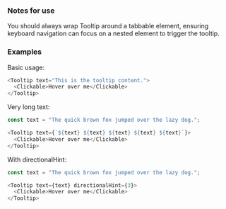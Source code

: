 ### Notes for use
You should always wrap Tooltip around a tabbable element, ensuring keyboard navigation can focus on a nested element to trigger the tooltip.

### Examples

Basic usage:

```js { "props": { "data-description": "basic" } }
<Tooltip text="This is the tooltip content.">
  <Clickable>Hover over me</Clickable>
</Tooltip>
```

Very long text:

```js { "props": { "data-description": "long text" } }
const text = "The quick brown fox jumped over the lazy dog.";

<Tooltip text={`${text} ${text} ${text} ${text} ${text}`}>
  <Clickable>Hover over me</Clickable>
</Tooltip>
```

With directionalHint:

```js { "props": { "data-description": "with directional hint" } }
const text = "The quick brown fox jumped over the lazy dog.";

<Tooltip text={text} directionalHint={3}>
  <Clickable>Hover over me</Clickable>
</Tooltip>
```
